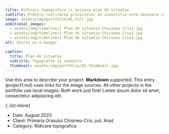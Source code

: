 ```yaml
---
title: Ridicari topografice si avizare plan de situatie
subtitle: Prentru realizarea proiectelor de investitie este necesara identificarea zonei impreuna cu toate caracteristicile particulare. Pentru acest lucru, este necesar realizarea unui plan de situatie, in functie de dimensiunile proiectului si dimnesiunea zonei de studiu.
image: assets/img/portfolio/01-full.jpg
additional_images:
  - assets/img/timeline/1 Plan de situatie Chisineu Cris1.jpg
  - assets/img/timeline/1 Plan de situatie Chisineu Cris2.jpg
  - assets/img/timeline/1 Plan de situatie Chisineu Cris3.jpg
alt: Shirts on a hanger

caption:
  title: Plan de situatie
  subtitle: Topografie si cadastru
  thumbnail: assets/img/portfolio/01-thumbnail.jpg
---
```

Use this area to describe your project. **Markdown** supported. This entry (project1.md) uses links for the image sources. All other projects in the portfolio use local images. Both work just fine! Lorem ipsum dolor sit amet, consectetur adipisicing elit. 

{:.list-inline}
- Date: August 2023
- Client: Primaria Orasului Chisineu-Cris, jud. Arad
- Category: Ridicare topografica

